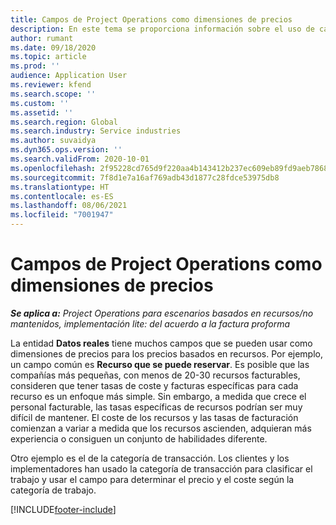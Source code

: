 ```yaml
---
title: Campos de Project Operations como dimensiones de precios
description: En este tema se proporciona información sobre el uso de campos como dimensiones de precios en Dynamics 365 Project Operations.
author: rumant
ms.date: 09/18/2020
ms.topic: article
ms.prod: ''
audience: Application User
ms.reviewer: kfend
ms.search.scope: ''
ms.custom: ''
ms.assetid: ''
ms.search.region: Global
ms.search.industry: Service industries
ms.author: suvaidya
ms.dyn365.ops.version: ''
ms.search.validFrom: 2020-10-01
ms.openlocfilehash: 2f95228cd765d9f220aa4b143412b237ec609eb89fd9aeb786818af828dd3229
ms.sourcegitcommit: 7f8d1e7a16af769adb43d1877c28fdce53975db8
ms.translationtype: HT
ms.contentlocale: es-ES
ms.lasthandoff: 08/06/2021
ms.locfileid: "7001947"
---
```

# <a name="project-operations-fields-as-pricing-dimensions"></a>Campos de Project Operations como dimensiones de precios

_**Se aplica a:** Project Operations para escenarios basados en recursos/no mantenidos, implementación lite: del acuerdo a la factura proforma_

La entidad **Datos reales** tiene muchos campos que se pueden usar como dimensiones de precios para los precios basados en recursos. Por ejemplo, un campo común es **Recurso que se puede reservar**. Es posible que las compañías más pequeñas, con menos de 20-30 recursos facturables, consideren que tener tasas de coste y facturas específicas para cada recurso es un enfoque más simple. Sin embargo, a medida que crece el personal facturable, las tasas específicas de recursos podrían ser muy difícil de mantener. El coste de los recursos y las tasas de facturación comienzan a variar a medida que los recursos ascienden, adquieran más experiencia o consiguen un conjunto de habilidades diferente. 

Otro ejemplo es el de la categoría de transacción. Los clientes y los implementadores han usado la categoría de transacción para clasificar el trabajo y usar el campo para determinar el precio y el coste según la categoría de trabajo.


[!INCLUDE[footer-include](../includes/footer-banner.md)]